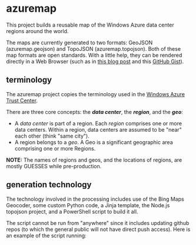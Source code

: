 azuremap
========

This project builds a reusable map of the Windows Azure data center regions around the world.

The maps are currently generated to two formats: GeoJSON (azuremap.geojson) and TopoJSON (azuremap.topojson). Both of these map formats are open standards. With a little help, they can be rendered directly in a Web Browser (such as in [this blog post](http://blog.codingoutloud.com/2014/02/01/mapping-windows-azure-4-years-after-full-general-availability/) and this [GitHub Gist](https://gist.github.com/codingoutloud/8590311)). 


terminology
-----------

The azuremap project copies the terminology used in the [Windows Azure Trust Center](http://www.windowsazure.com/en-us/support/trust-center/privacy/).

There are three core concepts: the __*data center*__, the __*region*__, and the __*geo*__:

- A *data center* is part of a region. Each *region* comprises one or more data centers. Within a region, data centers are assumed to be "near" each other (think "same city").
- A region belongs to a *geo*. A Geo is a significant geographic area comprising one or more Regions.

__NOTE:__ The names of regions and geos, and the locations of regions, are mostly GUESSES while pre-production.


generation technology
-----------

The technology involved in the processing includes use of the Bing Maps Geocoder, some custom Python code, a Jinja template, the Node.js topojson project, and a PowerShell script to build it all. 

The script cannot be run from "anywhere" since it includes updating github repos (to which the general public will not have direct push access). Here is an example of the script running:



